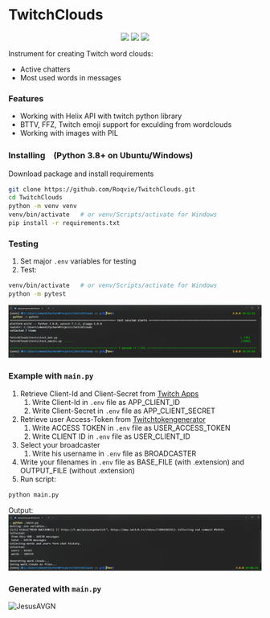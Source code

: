 # TwitchClouds

<div align="center">
    <img src="https://img.shields.io/github/downloads/Roqvie/TwitchClouds/total" />
    <img src="https://img.shields.io/github/commit-activity/m/Roqvie/TwitchClouds" />
    <img src="https://img.shields.io/github/issues/Roqvie/TwitchClouds" />
</div>

Instrument for creating Twitch word clouds:
- Active chatters
- Most used words in messages

### Features

- Working with Helix API with twitch python library
- BTTV, FFZ, Twitch emoji support for exculding from wordclouds
- Working with images with PIL

### Installing　(Python 3.8+ on Ubuntu/Windows)
Download package and install requirements
```bash
git clone https://github.com/Roqvie/TwitchClouds.git
cd TwitchClouds
python -m venv venv
venv/bin/activate   # or venv/Scripts/activate for Windows
pip install -r requirements.txt
```

### Testing
1. Set major `.env` variables for testing
2. Test:
```bash
venv/bin/activate   # or venv/Scripts/activate for Windows
python -m pytest
```
![Example](https://raw.githubusercontent.com/Roqvie/TwitchClouds/dev/examples/test_preview.png)
### Example with `main.py`

1. Retrieve Client-Id and Client-Secret from [Twitch Apps](https://dev.twitch.tv/console/apps)
   1. Write Client-Id in `.env` file as APP_CLIENT_ID 
   2. Write Client-Secret in `.env` file as APP_CLIENT_SECRET 
2. Retrieve user Access-Token from [Twitchtokengenerator](https://twitchtokengenerator.com/)
   1. Write ACCESS TOKEN in `.env` file as USER_ACCESS_TOKEN 
   2. Write CLIENT ID in `.env` file as USER_CLIENT_ID
3. Select your broadcaster 
   1. Write his username in `.env` file as BROADCASTER
4. Write your filenames in `.env` file as BASE_FILE (with .extension) and OUTPUT_FILE (without .extension)
5. Run script:
```bash
python main.py
```
Output:
![Example](https://raw.githubusercontent.com/Roqvie/TwitchClouds/dev/examples/main_preview.png)


### Generated with `main.py`
![JesusAVGN](https://raw.githubusercontent.com/Roqvie/TwitchClouds/master/generated/hesus-users1.png)
